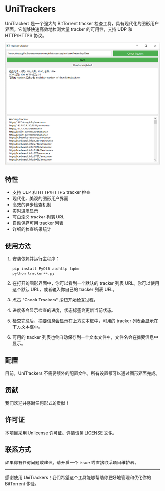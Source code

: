 # UniTrackers

UniTrackers 是一个强大的 BitTorrent tracker 检查工具，具有现代化的图形用户界面。它能够快速高效地检测大量 tracker 的可用性，支持 UDP 和 HTTP/HTTPS 协议。

![UniTrackers Screenshot](screenshot.png)

## 特性

- 支持 UDP 和 HTTP/HTTPS tracker 检查
- 现代化、美观的图形用户界面
- 高效的异步检查机制
- 实时进度显示
- 可自定义 tracker 列表 URL
- 自动保存可用 tracker 列表
- 详细的检查结果统计

## 使用方法

1. 安装依赖并运行主程序：
   ```
   pip install PyQt6 aiohttp tqdm
   python tracker++.py
   ```

2. 在打开的图形界面中，你可以看到一个默认的 tracker 列表 URL。你可以使用这个默认 URL，或者输入你自己的 tracker 列表 URL。

3. 点击 "Check Trackers" 按钮开始检查过程。

4. 进度条会显示检查的进度，状态标签会更新当前状态。

5. 检查完成后，摘要信息会显示在上方文本框中，可用的 tracker 列表会显示在下方文本框中。

6. 可用的 tracker 列表也会自动保存到一个文本文件中，文件名会在摘要信息中显示。

## 配置

目前，UniTrackers 不需要额外的配置文件。所有设置都可以通过图形界面完成。

## 贡献

我们欢迎并感谢任何形式的贡献！

## 许可证

本项目采用 Unlicense 许可证。详情请见 [LICENSE](LICENSE) 文件。

## 联系方式

如果你有任何问题或建议，请开启一个 issue 或直接联系项目维护者。

---

感谢使用 UniTrackers！我们希望这个工具能够帮助你更好地管理和优化你的 BitTorrent 体验。
